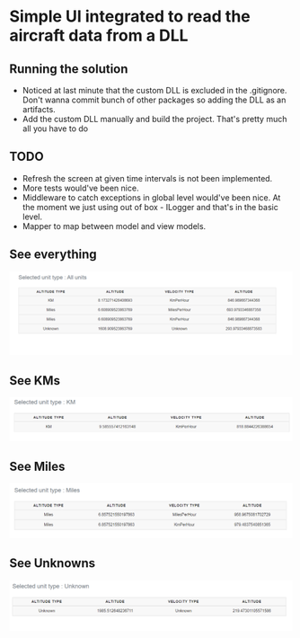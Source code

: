 # Simple UI integrated to read the aircraft data from a DLL

## Running the solution
- Noticed at last minute that the custom DLL is excluded in the .gitignore. Don't wanna commit bunch of other packages so adding the DLL as an artifacts.
- Add the custom DLL manually and build the project. That's pretty much all you have to do 

## TODO
- Refresh the screen at given time intervals is not been implemented.
- More tests would've been nice.
- Middleware to catch exceptions in global level would've been nice. At the moment we just using out of box - ILogger and that's in the basic level.
- Mapper to map between model and view models.

## See everything

![alt text](https://github.com/damithg/anv/blob/main/Anvil.WebUI/wwwroot/images/all.png)

## See KMs

![alt text](https://github.com/damithg/anv/blob/main/Anvil.WebUI/wwwroot/images/km.png)


## See Miles

![alt text](https://github.com/damithg/anv/blob/main/Anvil.WebUI/wwwroot/images/miles.png)


## See Unknowns

![alt text](https://github.com/damithg/anv/blob/main/Anvil.WebUI/wwwroot/images/unknown.png)
